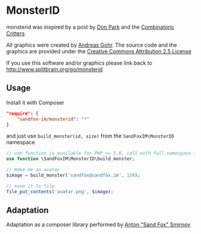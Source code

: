 # MonsterID

monsterid was inspired by a post by 
[Don Park](http://www.docuverse.com/blog/donpark/2007/01/18/visual-security-9-block-ip-identification) 
and the [Combinatoric Critters](http://www.levitated.net/bones/walkingFaces/index.html).

All graphics were created by [Andreas Gohr](http://www.splitbrain.org). The source code and the graphics are provided
under the [Creative Commons Attribution 2.5 License](http://creativecommons.org/licenses/by/2.5/)

If you use this software and/or graphics please link back to http://www.splitbrain.org/go/monsterid

## Usage

Install it with Composer

```json
"require": {
    "sandfox-im/monsterid": "*"
}
```

and just use ```build_monster(id, size)``` from the ```SandFoxIM\MonsterID``` namespace

```php
// use function is available for PHP >= 5.6, call with full namespace in earlier versions
use function \SandFoxIM\MonsterID\build_monster;

// make me an avatar
$image = build_monster('sandfox@sandfox.im', 150);

// save it to file
file_put_contents('avatar.png', $image);
```

## Adaptation

Adaptation as a composer library performed by [Anton "Sand Fox" Smirnov](https://sandfox.im/)

